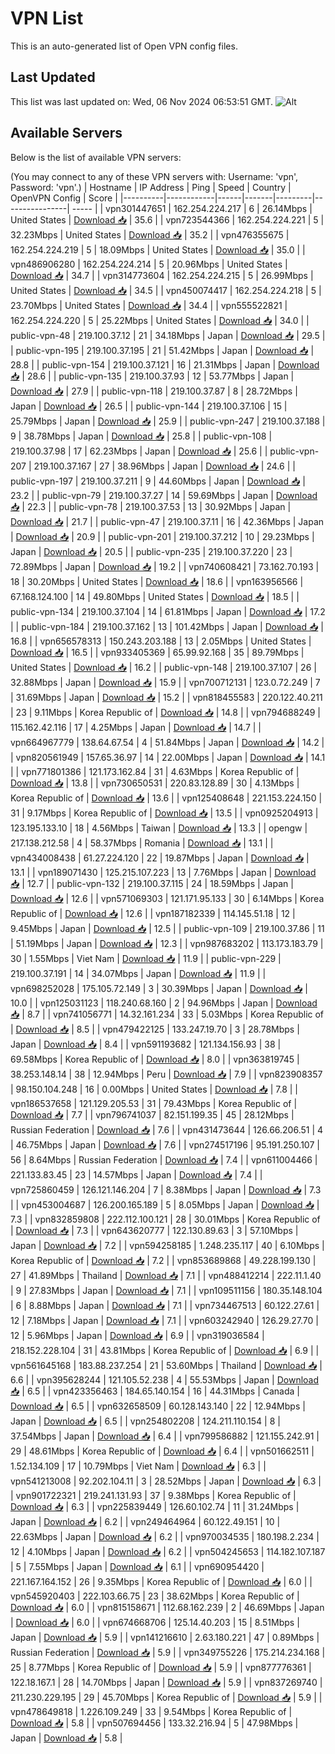 # VPN List

This is an auto-generated list of Open VPN config files.

## Last Updated

This list was last updated on: Wed, 06 Nov 2024 06:53:51 GMT.
![Alt](https://repobeats.axiom.co/api/embed/186b98318ef1479477931607c1ad7d823f12451f.svg "Repobeats analytics image")

## Available Servers

Below is the list of available VPN servers:

(You may connect to any of these VPN servers with: Username: 'vpn', Password: 'vpn'.)
| Hostname | IP Address | Ping | Speed | Country | OpenVPN Config | Score |
|----------|------------|------|-------|---------|----------------| ----- |
| vpn301447651 | 162.254.224.217 | 6 | 26.14Mbps | United States | [Download 📥](./configs/server_0_US.ovpn) | 35.6 |
| vpn723544366 | 162.254.224.221 | 5 | 32.23Mbps | United States | [Download 📥](./configs/server_1_US.ovpn) | 35.2 |
| vpn476355675 | 162.254.224.219 | 5 | 18.09Mbps | United States | [Download 📥](./configs/server_2_US.ovpn) | 35.0 |
| vpn486906280 | 162.254.224.214 | 5 | 20.96Mbps | United States | [Download 📥](./configs/server_3_US.ovpn) | 34.7 |
| vpn314773604 | 162.254.224.215 | 5 | 26.99Mbps | United States | [Download 📥](./configs/server_4_US.ovpn) | 34.5 |
| vpn450074417 | 162.254.224.218 | 5 | 23.70Mbps | United States | [Download 📥](./configs/server_5_US.ovpn) | 34.4 |
| vpn555522821 | 162.254.224.220 | 5 | 25.22Mbps | United States | [Download 📥](./configs/server_6_US.ovpn) | 34.0 |
| public-vpn-48 | 219.100.37.12 | 21 | 34.18Mbps | Japan | [Download 📥](./configs/server_7_JP.ovpn) | 29.5 |
| public-vpn-195 | 219.100.37.195 | 21 | 51.42Mbps | Japan | [Download 📥](./configs/server_8_JP.ovpn) | 28.8 |
| public-vpn-154 | 219.100.37.121 | 16 | 21.31Mbps | Japan | [Download 📥](./configs/server_9_JP.ovpn) | 28.6 |
| public-vpn-135 | 219.100.37.93 | 12 | 53.77Mbps | Japan | [Download 📥](./configs/server_10_JP.ovpn) | 27.9 |
| public-vpn-118 | 219.100.37.87 | 8 | 28.72Mbps | Japan | [Download 📥](./configs/server_11_JP.ovpn) | 26.5 |
| public-vpn-144 | 219.100.37.106 | 15 | 25.79Mbps | Japan | [Download 📥](./configs/server_12_JP.ovpn) | 25.9 |
| public-vpn-247 | 219.100.37.188 | 9 | 38.78Mbps | Japan | [Download 📥](./configs/server_13_JP.ovpn) | 25.8 |
| public-vpn-108 | 219.100.37.98 | 17 | 62.23Mbps | Japan | [Download 📥](./configs/server_14_JP.ovpn) | 25.6 |
| public-vpn-207 | 219.100.37.167 | 27 | 38.96Mbps | Japan | [Download 📥](./configs/server_15_JP.ovpn) | 24.6 |
| public-vpn-197 | 219.100.37.211 | 9 | 44.60Mbps | Japan | [Download 📥](./configs/server_16_JP.ovpn) | 23.2 |
| public-vpn-79 | 219.100.37.27 | 14 | 59.69Mbps | Japan | [Download 📥](./configs/server_17_JP.ovpn) | 22.3 |
| public-vpn-78 | 219.100.37.53 | 13 | 30.92Mbps | Japan | [Download 📥](./configs/server_18_JP.ovpn) | 21.7 |
| public-vpn-47 | 219.100.37.11 | 16 | 42.36Mbps | Japan | [Download 📥](./configs/server_19_JP.ovpn) | 20.9 |
| public-vpn-201 | 219.100.37.212 | 10 | 29.23Mbps | Japan | [Download 📥](./configs/server_20_JP.ovpn) | 20.5 |
| public-vpn-235 | 219.100.37.220 | 23 | 72.89Mbps | Japan | [Download 📥](./configs/server_21_JP.ovpn) | 19.2 |
| vpn740608421 | 73.162.70.193 | 18 | 30.20Mbps | United States | [Download 📥](./configs/server_22_US.ovpn) | 18.6 |
| vpn163956566 | 67.168.124.100 | 14 | 49.80Mbps | United States | [Download 📥](./configs/server_23_US.ovpn) | 18.5 |
| public-vpn-134 | 219.100.37.104 | 14 | 61.81Mbps | Japan | [Download 📥](./configs/server_24_JP.ovpn) | 17.2 |
| public-vpn-184 | 219.100.37.162 | 13 | 101.42Mbps | Japan | [Download 📥](./configs/server_25_JP.ovpn) | 16.8 |
| vpn656578313 | 150.243.203.188 | 13 | 2.05Mbps | United States | [Download 📥](./configs/server_26_US.ovpn) | 16.5 |
| vpn933405369 | 65.99.92.168 | 35 | 89.79Mbps | United States | [Download 📥](./configs/server_27_US.ovpn) | 16.2 |
| public-vpn-148 | 219.100.37.107 | 26 | 32.88Mbps | Japan | [Download 📥](./configs/server_28_JP.ovpn) | 15.9 |
| vpn700712131 | 123.0.72.249 | 7 | 31.69Mbps | Japan | [Download 📥](./configs/server_29_JP.ovpn) | 15.2 |
| vpn818455583 | 220.122.40.211 | 23 | 9.11Mbps | Korea Republic of | [Download 📥](./configs/server_30_KR.ovpn) | 14.8 |
| vpn794688249 | 115.162.42.116 | 17 | 4.25Mbps | Japan | [Download 📥](./configs/server_31_JP.ovpn) | 14.7 |
| vpn664967779 | 138.64.67.54 | 4 | 51.84Mbps | Japan | [Download 📥](./configs/server_32_JP.ovpn) | 14.2 |
| vpn820561949 | 157.65.36.97 | 14 | 22.00Mbps | Japan | [Download 📥](./configs/server_33_JP.ovpn) | 14.1 |
| vpn771801386 | 121.173.162.84 | 31 | 4.63Mbps | Korea Republic of | [Download 📥](./configs/server_34_KR.ovpn) | 13.8 |
| vpn730650531 | 220.83.128.89 | 30 | 4.13Mbps | Korea Republic of | [Download 📥](./configs/server_35_KR.ovpn) | 13.6 |
| vpn125408648 | 221.153.224.150 | 31 | 9.17Mbps | Korea Republic of | [Download 📥](./configs/server_36_KR.ovpn) | 13.5 |
| vpn0925204913 | 123.195.133.10 | 18 | 4.56Mbps | Taiwan | [Download 📥](./configs/server_37_TW.ovpn) | 13.3 |
| opengw | 217.138.212.58 | 4 | 58.37Mbps | Romania | [Download 📥](./configs/server_38_RO.ovpn) | 13.1 |
| vpn434008438 | 61.27.224.120 | 22 | 19.87Mbps | Japan | [Download 📥](./configs/server_39_JP.ovpn) | 13.1 |
| vpn189071430 | 125.215.107.223 | 13 | 7.76Mbps | Japan | [Download 📥](./configs/server_40_JP.ovpn) | 12.7 |
| public-vpn-132 | 219.100.37.115 | 24 | 18.59Mbps | Japan | [Download 📥](./configs/server_41_JP.ovpn) | 12.6 |
| vpn571069303 | 121.171.95.133 | 30 | 6.14Mbps | Korea Republic of | [Download 📥](./configs/server_42_KR.ovpn) | 12.6 |
| vpn187182339 | 114.145.51.18 | 12 | 9.45Mbps | Japan | [Download 📥](./configs/server_43_JP.ovpn) | 12.5 |
| public-vpn-109 | 219.100.37.86 | 11 | 51.19Mbps | Japan | [Download 📥](./configs/server_44_JP.ovpn) | 12.3 |
| vpn987683202 | 113.173.183.79 | 30 | 1.55Mbps | Viet Nam | [Download 📥](./configs/server_45_VN.ovpn) | 11.9 |
| public-vpn-229 | 219.100.37.191 | 14 | 34.07Mbps | Japan | [Download 📥](./configs/server_46_JP.ovpn) | 11.9 |
| vpn698252028 | 175.105.72.149 | 3 | 30.39Mbps | Japan | [Download 📥](./configs/server_47_JP.ovpn) | 10.0 |
| vpn125031123 | 118.240.68.160 | 2 | 94.96Mbps | Japan | [Download 📥](./configs/server_48_JP.ovpn) | 8.7 |
| vpn741056771 | 14.32.161.234 | 33 | 5.03Mbps | Korea Republic of | [Download 📥](./configs/server_49_KR.ovpn) | 8.5 |
| vpn479422125 | 133.247.19.70 | 3 | 28.78Mbps | Japan | [Download 📥](./configs/server_50_JP.ovpn) | 8.4 |
| vpn591193682 | 121.134.156.93 | 38 | 69.58Mbps | Korea Republic of | [Download 📥](./configs/server_51_KR.ovpn) | 8.0 |
| vpn363819745 | 38.253.148.14 | 38 | 12.94Mbps | Peru | [Download 📥](./configs/server_52_PE.ovpn) | 7.9 |
| vpn823908357 | 98.150.104.248 | 16 | 0.00Mbps | United States | [Download 📥](./configs/server_53_US.ovpn) | 7.8 |
| vpn186537658 | 121.129.205.53 | 31 | 79.43Mbps | Korea Republic of | [Download 📥](./configs/server_54_KR.ovpn) | 7.7 |
| vpn796741037 | 82.151.199.35 | 45 | 28.12Mbps | Russian Federation | [Download 📥](./configs/server_55_RU.ovpn) | 7.6 |
| vpn431473644 | 126.66.206.51 | 4 | 46.75Mbps | Japan | [Download 📥](./configs/server_56_JP.ovpn) | 7.6 |
| vpn274517196 | 95.191.250.107 | 56 | 8.64Mbps | Russian Federation | [Download 📥](./configs/server_57_RU.ovpn) | 7.4 |
| vpn611004466 | 221.133.83.45 | 23 | 14.57Mbps | Japan | [Download 📥](./configs/server_58_JP.ovpn) | 7.4 |
| vpn725860459 | 126.121.146.204 | 7 | 8.38Mbps | Japan | [Download 📥](./configs/server_59_JP.ovpn) | 7.3 |
| vpn453004687 | 126.200.165.189 | 5 | 8.05Mbps | Japan | [Download 📥](./configs/server_60_JP.ovpn) | 7.3 |
| vpn832859808 | 222.112.100.121 | 28 | 30.01Mbps | Korea Republic of | [Download 📥](./configs/server_61_KR.ovpn) | 7.3 |
| vpn643620777 | 122.130.89.63 | 3 | 57.10Mbps | Japan | [Download 📥](./configs/server_62_JP.ovpn) | 7.2 |
| vpn594258185 | 1.248.235.117 | 40 | 6.10Mbps | Korea Republic of | [Download 📥](./configs/server_63_KR.ovpn) | 7.2 |
| vpn853689868 | 49.228.199.130 | 27 | 41.89Mbps | Thailand | [Download 📥](./configs/server_64_TH.ovpn) | 7.1 |
| vpn488412214 | 222.11.1.40 | 9 | 27.83Mbps | Japan | [Download 📥](./configs/server_65_JP.ovpn) | 7.1 |
| vpn109511156 | 180.35.148.104 | 6 | 8.88Mbps | Japan | [Download 📥](./configs/server_66_JP.ovpn) | 7.1 |
| vpn734467513 | 60.122.27.61 | 12 | 7.18Mbps | Japan | [Download 📥](./configs/server_67_JP.ovpn) | 7.1 |
| vpn603242940 | 126.29.27.70 | 12 | 5.96Mbps | Japan | [Download 📥](./configs/server_68_JP.ovpn) | 6.9 |
| vpn319036584 | 218.152.228.104 | 31 | 43.81Mbps | Korea Republic of | [Download 📥](./configs/server_69_KR.ovpn) | 6.9 |
| vpn561645168 | 183.88.237.254 | 21 | 53.60Mbps | Thailand | [Download 📥](./configs/server_70_TH.ovpn) | 6.6 |
| vpn395628244 | 121.105.52.238 | 4 | 55.53Mbps | Japan | [Download 📥](./configs/server_71_JP.ovpn) | 6.5 |
| vpn423356463 | 184.65.140.154 | 16 | 44.31Mbps | Canada | [Download 📥](./configs/server_72_CA.ovpn) | 6.5 |
| vpn632658509 | 60.128.143.140 | 22 | 12.94Mbps | Japan | [Download 📥](./configs/server_73_JP.ovpn) | 6.5 |
| vpn254802208 | 124.211.110.154 | 8 | 37.54Mbps | Japan | [Download 📥](./configs/server_74_JP.ovpn) | 6.4 |
| vpn799586882 | 121.155.242.91 | 29 | 48.61Mbps | Korea Republic of | [Download 📥](./configs/server_75_KR.ovpn) | 6.4 |
| vpn501662511 | 1.52.134.109 | 17 | 10.79Mbps | Viet Nam | [Download 📥](./configs/server_76_VN.ovpn) | 6.3 |
| vpn541213008 | 92.202.104.11 | 3 | 28.52Mbps | Japan | [Download 📥](./configs/server_77_JP.ovpn) | 6.3 |
| vpn901722321 | 219.241.131.93 | 37 | 9.38Mbps | Korea Republic of | [Download 📥](./configs/server_78_KR.ovpn) | 6.3 |
| vpn225839449 | 126.60.102.74 | 11 | 31.24Mbps | Japan | [Download 📥](./configs/server_79_JP.ovpn) | 6.2 |
| vpn249464964 | 60.122.49.151 | 10 | 22.63Mbps | Japan | [Download 📥](./configs/server_80_JP.ovpn) | 6.2 |
| vpn970034535 | 180.198.2.234 | 12 | 4.10Mbps | Japan | [Download 📥](./configs/server_81_JP.ovpn) | 6.2 |
| vpn504245653 | 114.182.107.187 | 5 | 7.55Mbps | Japan | [Download 📥](./configs/server_82_JP.ovpn) | 6.1 |
| vpn690954420 | 221.167.164.152 | 26 | 9.35Mbps | Korea Republic of | [Download 📥](./configs/server_83_KR.ovpn) | 6.0 |
| vpn545920403 | 222.103.66.75 | 23 | 38.62Mbps | Korea Republic of | [Download 📥](./configs/server_84_KR.ovpn) | 6.0 |
| vpn815158671 | 112.68.162.239 | 2 | 46.69Mbps | Japan | [Download 📥](./configs/server_85_JP.ovpn) | 6.0 |
| vpn674668706 | 125.14.40.203 | 15 | 8.51Mbps | Japan | [Download 📥](./configs/server_86_JP.ovpn) | 5.9 |
| vpn141216610 | 2.63.180.221 | 47 | 0.89Mbps | Russian Federation | [Download 📥](./configs/server_87_RU.ovpn) | 5.9 |
| vpn349755226 | 175.214.234.168 | 25 | 8.77Mbps | Korea Republic of | [Download 📥](./configs/server_88_KR.ovpn) | 5.9 |
| vpn877776361 | 122.18.167.1 | 28 | 14.70Mbps | Japan | [Download 📥](./configs/server_89_JP.ovpn) | 5.9 |
| vpn837269740 | 211.230.229.195 | 29 | 45.70Mbps | Korea Republic of | [Download 📥](./configs/server_90_KR.ovpn) | 5.9 |
| vpn478649818 | 1.226.109.249 | 33 | 9.54Mbps | Korea Republic of | [Download 📥](./configs/server_91_KR.ovpn) | 5.8 |
| vpn507694456 | 133.32.216.94 | 5 | 47.98Mbps | Japan | [Download 📥](./configs/server_92_JP.ovpn) | 5.8 |
